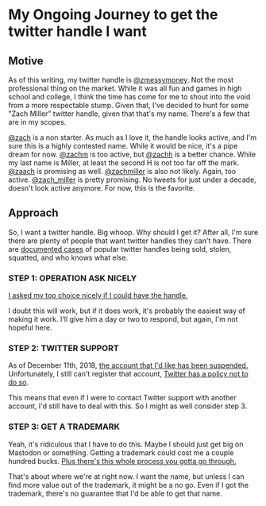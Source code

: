 # My Ongoing Journey to get the twitter handle I want

## Motive
As of this writing, my twitter handle is [@zmessymoney](https://twitter.com/zmessymoney).  Not the most professional thing on the market.  While it was all fun and games in high school and college, I think the time has come for me to shout into the void from a more respectable stump.  Given that, I've decided to hunt for some "Zach Miller" twitter handle, given that that's my name.  There's a few that are in my scopes.

[@zach](https://twitter.com/zach) is a non starter.  As much as I love it, the handle looks active, and I'm sure this is a highly contested name.  While it would be nice, it's a pipe dream for now.
[@zachm](https://twitter.com/zachm) is too active, but [@zachh](https://twitter.com/zachh) is a better chance.  While my last name is Miller, at least the second H is not too far off the mark.  [@zaach](https://twitter.com/zaach) is promising as well.
[@zachmiller](https://twitter.com/zachmiller) is also not likely.  Again, too active.
[@zach_miller](https://twitter.com/zach_miller) is pretty promising.  No tweets for just under a decade, doesn't look active anymore.  For now, this is the favorite.

## Approach
So, I want a twitter handle.  Big whoop.  Why should I get it?  After all, I'm sure there are plenty of people that want twitter handles they can't have.  There are [documented cases](https://www.ibtimes.com/elaborate-hack-steals-rare-twitter-handle-n-1552045) of popular twitter handles being sold, stolen, squatted, and who knows what else.

### STEP 1: OPERATION ASK NICELY

[I asked my top choice nicely if I could have the handle.](https://twitter.com/zmessymoney/status/1024702543996190722)

I doubt this will work, but if it does work, it's probably the easiest way of making it work.  I'll give him a day or two to respond, but again, I'm not hopeful here.

### STEP 2: TWITTER SUPPORT

As of December 11th, 2018, [the account that I'd like has been suspended.](https://twitter.com/zach_miller)
Unfortunately, I still can't register that account, [Twitter has a policy not to do so](https://help.twitter.com/en/rules-and-policies/inactive-twitter-accounts).

This means that even if I were to contact Twitter support with another account, I'd still have to deal with this.  So I might as well consider step 3.

### STEP 3: GET A TRADEMARK

Yeah, it's ridiculous that I have to do this.
Maybe I should just get big on Mastodon or something.
Getting a trademark could cost me a couple hundred bucks.
[Plus there's this whole process you gotta go through.](https://www.legalzoom.com/articles/how-to-trademark-a-name)

That's about where we're at right now.
I want the name, but unless I can find more value out of the trademark, it might be a no go.
Even if I got the trademark, there's no guarantee that I'd be able to get that name.